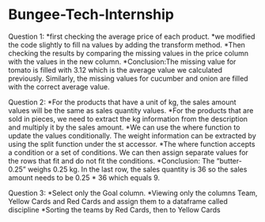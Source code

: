 # Bungee-Tech-Internship

Question 1: *first checking the average price of each product. *we modified the code slightly to fill na values by adding the transform method. *Then checking the results by comparing the missing values in the price column with the values in the new column. *Conclusion:The missing value for tomato is filled with 3.12 which is the average value we calculated previously. Similarly, the missing values for cucumber and onion are filled with the correct average value.

Question 2: *For the products that have a unit of kg, the sales amount values will be the same as sales quantity values. *For the products that are sold in pieces, we need to extract the kg information from the description and multiply it by the sales amount. *We can use the where function to update the values conditionally. The weight information can be extracted by using the split function under the st accessor. *The where function accepts a condition or a set of conditions. We can then assign separate values for the rows that fit and do not fit the conditions. *Conclusion: The “butter-0.25” weighs 0.25 kg. In the last row, the sales quantity is 36 so the sales amount needs to be 0.25 * 36 which equals 9.

Question 3: *Select only the Goal column. *Viewing only the columns Team, Yellow Cards and Red Cards and assign them to a dataframe called discipline *Sorting the teams by Red Cards, then to Yellow Cards
